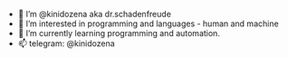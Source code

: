 - 👋 I’m @kinidozena aka dr.schadenfreude
- 👀 I’m interested in programming and languages - human and machine
- 🌱 I’m currently learning programming and automation.
- 📫 telegram:  @kinidozena
